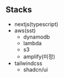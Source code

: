 ## Stacks
- nextjs(typescript)
- aws(sst)
    - dynamodb
    - lambda
    - s3
    - amplify(미정)
- tailwindcss
    - shadcn/ui
